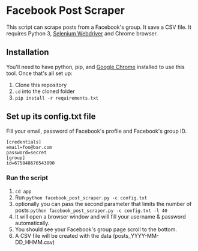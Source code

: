 # Facebook Post Scraper
This script can scrape posts from a Facebook's group. 
It save a CSV file. It requires Python 3, <a href='http://selenium-python.readthedocs.io/installation.html'>Selenium Webdriver</a> and Chrome browser.

## Installation
You'll need to have python, pip, and [Google Chrome](https://www.google.com/chrome/) installed to use this tool. Once that's all set up:

1. Clone this repository
2. `cd` into the cloned folder 
3. `pip install -r requirements.txt`

## Set up its config.txt file
Fill your email, password of Facebook's profile and Facebook's group ID.
```
[credentials]
email=foo@bar.com
password=secret
[group]
id=675848676543890
```

### Run the script
1. `cd app`
2. Run ```python facebook_post_scraper.py -c config.txt```
3. optionally you can pass the second parameter that limits the number of posts
   ```python facebook_post_scraper.py -c config.txt -l 40```
4. It will open a browser window and will fill your username & password automatically.
5. You should see your Facebook's group page scroll to the bottom.
6. A CSV file will be created with the data (posts_YYYY-MM-DD_HHMM.csv)
